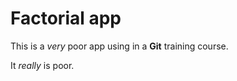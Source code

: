 # Factorial app

This is a _very_ poor app using in a **Git** training course.

It _really_ is poor.
